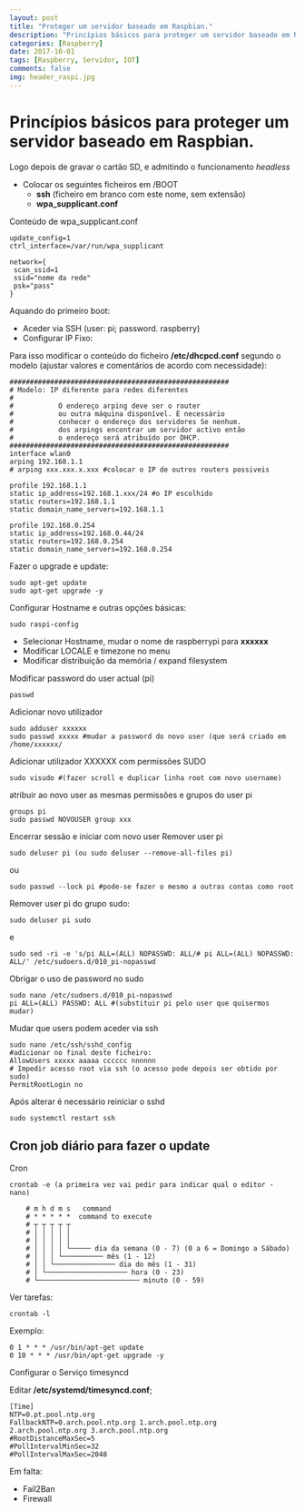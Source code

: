 ```yaml
---
layout: post
title: "Proteger um servidor baseado em Raspbian."
description: "Princípios básicos para proteger um servidor baseado em Raspbian."
categories: [Raspberry]
date: 2017-10-01
tags: [Raspberry, Servidor, IOT]
comments: false
img: header_raspi.jpg
---
```


# Princípios básicos para proteger um servidor baseado em Raspbian.

Logo depois de gravar o cartão SD, e admitindo o funcionamento *headless*
* Colocar os seguintes ficheiros em /BOOT
  * **ssh** (ficheiro em branco com este nome, sem extensão)
  * **wpa_supplicant.conf**
 
Conteúdo de wpa_supplicant.conf
```
update_config=1
ctrl_interface=/var/run/wpa_supplicant

network={
 scan_ssid=1
 ssid="nome da rede"
 psk="pass"
}
```

Aquando do primeiro boot:
* Aceder via SSH (user: pi; password. raspberry)
* Configurar IP Fixo:

Para isso modificar o conteúdo do ficheiro **/etc/dhcpcd.conf** segundo o modelo (ajustar valores e comentários de acordo com necessidade):
```
######################################################
# Modelo: IP diferente para redes diferentes
#
#           O endereço arping deve ser o router
#           ou outra máquina disponível. É necessário
#           conhecer o endereço dos servidores Se nenhum. 
#           dos arpings encontrar um servidor activo então
#           o endereço será atribuído por DHCP.
######################################################
interface wlan0
arping 192.168.1.1
# arping xxx.xxx.x.xxx #colocar o IP de outros routers possiveis

profile 192.168.1.1
static ip_address=192.168.1.xxx/24 #o IP escolhido
static routers=192.168.1.1
static domain_name_servers=192.168.1.1 

profile 192.168.0.254
static ip_address=192.168.0.44/24
static routers=192.168.0.254
static domain_name_servers=192.168.0.254
```

Fazer o upgrade e update:
```
sudo apt-get update 
sudo apt-get upgrade -y
```
Configurar Hostname e outras opções básicas:
```
sudo raspi-config 
```
* Selecionar Hostname, mudar o nome de raspberrypi para **xxxxxx**
* Modificar LOCALE e timezone no menu
* Modificar distribuição da memória / expand filesystem

Modificar password do user actual (pi)
```
passwd
```
Adicionar novo utilizador
```
sudo adduser xxxxxx
sudo passwd xxxxx #mudar a password do novo user (que será criado em /home/xxxxxx/
```
Adicionar utilizador XXXXXX com permissões SUDO
```
sudo visudo #(fazer scroll e duplicar linha root com novo username)
```
atribuir ao novo user as mesmas permissões e grupos do user pi
```
groups pi
sudo passwd NOVOUSER group xxx
```
Encerrar sessão e iniciar com novo user
Remover user pi
```
sudo deluser pi (ou sudo deluser --remove-all-files pi)
```	
  ou
```
sudo passwd --lock pi #pode-se fazer o mesmo a outras contas como root
```
Remover user pi do grupo sudo:
```
sudo deluser pi sudo
```
e
```
sudo sed -ri -e 's/pi ALL=(ALL) NOPASSWD: ALL/# pi ALL=(ALL) NOPASSWD: ALL/' /etc/sudoers.d/010_pi-nopasswd
```

Obrigar o uso de password no sudo
```
sudo nano /etc/sudoers.d/010_pi-nopasswd
pi ALL=(ALL) PASSWD: ALL #(substituir pi pelo user que quisermos mudar)
```
Mudar que users podem aceder via ssh
```
sudo nano /etc/ssh/sshd_config 
#adicionar no final deste ficheiro:
AllowUsers xxxxx aaaaa cccccc nnnnnn
# Impedir acesso root via ssh (o acesso pode depois ser obtido por sudo)
PermitRootLogin no
```
Após alterar é necessário reiniciar o sshd
```
sudo systemctl restart ssh
```

Cron job diário para fazer o update
---------------
Cron
```
crontab -e (a primeira vez vai pedir para indicar qual o editor - nano)
```		
		# m h d m s   command
		# * * * * *  command to execute
		# ┬ ┬ ┬ ┬ ┬
		# │ │ │ │ │
		# │ │ │ │ │
		# │ │ │ │ └───── dia da semana (0 - 7) (0 a 6 = Domingo a Sábado)
		# │ │ │ └────────── mês (1 - 12)
		# │ │ └─────────────── dia do mês (1 - 31)
		# │ └──────────────────── hora (0 - 23)
		# └───────────────────────── minuto (0 - 59)

Ver tarefas:
```
crontab -l
```
Exemplo:
```
0 1 * * * /usr/bin/apt-get update
0 10 * * * /usr/bin/apt-get upgrade -y
```

Configurar o Serviço timesyncd

Editar  **/etc/systemd/timesyncd.conf**;
```
[Time]
NTP=0.pt.pool.ntp.org
FallbackNTP=0.arch.pool.ntp.org 1.arch.pool.ntp.org 2.arch.pool.ntp.org 3.arch.pool.ntp.org
#RootDistanceMaxSec=5
#PollIntervalMinSec=32
#PollIntervalMaxSec=2048
```

Em falta:
* Fail2Ban
* Firewall
